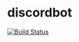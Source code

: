 # discordbot

[![Build Status](https://dev.azure.com/constantpham/first/_apis/build/status/IntegralOfZero.discordbot?branchName=master)](https://dev.azure.com/constantpham/first/_build/latest?definitionId=1&branchName=master)
